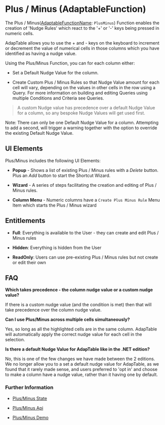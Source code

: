 # Plus / Minus (AdaptableFunction)

The Plus / Minus([AdaptableFunctionName](https://api.adaptabletools.com/modules/_src_predefinedconfig_common_types_.html#adaptablefunctionname): `PlusMinus`) Function enables the creation of 'Nudge Rules' which react to the '+' or '-' keys being pressed in numeric cells.

AdapTable allows you to use the + and - keys on the keyboard to increment or decrement the value of numerical cells in those columns which you have identified as having a nudge value.

Using the Plus/Minus Function, you can for each column either:

- Set a Default Nudge Value for the column. 

- Create Custom Plus / Minus Rules so that Nudge Value amount for each cell will vary, depending on the values in other cells in the row using a Query. For more information on building and editing Queries using multiple Conditions and Criteria see Queries.

> A custom Nudge value has precedence over a default Nudge Value for a column, so any bespoke Nudge Values will get used first.

Note: There can only be one Default Nudge Value for a column. Attempting to add a second, will trigger a warning together with the option to override the existing Default Nudge Value.

## UI Elements

Plus/Minus includes the following UI Elements:

- **Popup** - Shows a list of existing Plus / Minus rules with a *Delete* button.  Plus an *Add* button to start the Shortcut Wizard.

- **Wizard** - A series of steps facilitating the creation and editing of Plus / Minus rules.

- **Column Menu** - Numeric columns have a `Create Plus Minus Rule` Menu Item which starts the Plus / Minus wizard

## Entitlements

- **Full**: Everything is available to the User - they can create and edit Plus / Minus rules

- **Hidden**: Everything is hidden from the User

- **ReadOnly**: Users can use pre-existing Plus / Minus rules but not create or edit their own

## FAQ

**Which takes precedence - the column nudge value or a custom nudge value?**

If there is a custom nudge value (and the condition is met) then that will take precedence over the column nudge value.

**Can I use Plus/Minus across multiple cells simultaneously?**

Yes, so long as all the highlighted cells are in the same column.  AdapTable will automatically apply the correct nudge value for each cell in the selection.

**Is there a default Nudge Value for AdapTable like in the .NET edition?**

No, this is one of the few changes we have made between the 2 editions. We no longer allow you to a set a default nudge value for AdapTable, as we found that it rarely made sense, and users preferred to 'opt in' and choose to make a column have a nudge value, rather than it having one by default.

### Further Information

- [Plus/Minus State](https://api.adaptabletools.com/interfaces/_src_predefinedconfig_plusminusstate_.plusminusstate.html)

- [Plus/Minus Api](https://api.adaptabletools.com/interfaces/_src_api_plusminusapi_.plusminusapi.html)

- [Plus/Minus Demo](https://demo.adaptabletools.com/edit/aggridplusminusdemo)